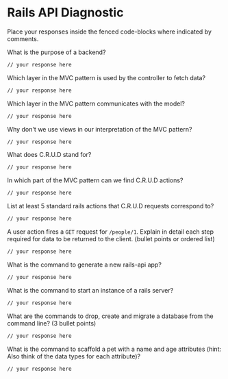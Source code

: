 # Rails API Diagnostic

Place your responses inside the fenced code-blocks where indicated by comments.

What is the purpose of a backend?

```bash
// your response here
```

Which layer in the MVC pattern is used by the controller to fetch data?

```bash
// your response here
```

Which layer in the MVC pattern communicates with the model?

```bash
// your response here
```

Why don't we use views in our interpretation of the MVC pattern?

```bash
// your response here
```

What does C.R.U.D stand for?

```bash
// your response here
```

In which part of the MVC pattern can we find C.R.U.D actions?

```bash
// your response here
```

List at least 5 standard rails actions that C.R.U.D requests correspond to?

```bash
// your response here
```

A user action fires a `GET` request for `/people/1`. Explain in detail each step
required for data to be returned to the client. (bullet points or ordered list)

```bash
// your response here
```

What is the command to generate a new rails-api app?

```bash
// your response here
```

What is the command to start an instance of a rails server?

```bash
// your response here
```

What are the commands to drop, create and migrate a database from the command
line? (3 bullet points)

```bash
// your response here
```

What is the command to scaffold a pet with a name and age attributes (hint:
Also think of the data types for each attribute)?

```bash
// your response here
```
